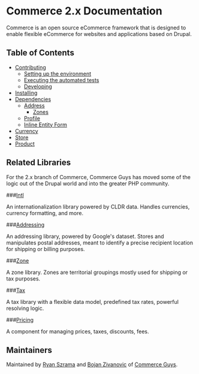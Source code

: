 # Commerce 2.x Documentation

Commerce is an open source eCommerce framework that is designed to enable flexible eCommerce for websites and applications based on Drupal.

## Table of Contents

* [Contributing](contributing/README.md)
  * [Setting up the environment](contributing/environment.md)
  * [Executing the automated tests](contributing/testing.md)
  * [Developing](contributing/start_developing.md)
* [Installing](install.md)
* [Dependencies](dependencies/README.md)
  * [Address](dependencies/address/README.md)
    * [Zones](dependencies/address/zones.md)
  * [Profile](dependencies/profile.md)
  * [Inline Entity Form](dependencies/ief.md)
* [Currency](currency/README.md)
* [Store](store/README.md)
* [Product](product/README.md)

## Related Libraries

For the 2.x branch of Commerce, Commerce Guys has moved some of the logic
out of the Drupal world and into the greater PHP community.

###[Intl](https://github.com/commerceguys/intl)

An internationalization library powered by CLDR data.
Handles currencies, currency formatting, and more.

###[Addressing](https://github.com/commerceguys/addressing)

An addressing library, powered by Google's dataset.
Stores and manipulates postal addresses, meant to identify a precise recipient location for shipping or billing purposes.

###[Zone](https://github.com/commerceguys/zone)

A zone library. Zones are territorial groupings mostly used for shipping or tax purposes.

###[Tax](https://github.com/commerceguys/tax)

A tax library with a flexible data model, predefined tax rates, powerful resolving logic.

###[Pricing](https://github.com/commerceguys/pricing)

A component for managing prices, taxes, discounts, fees.

## Maintainers

Maintained by [Ryan Szrama](https://www.drupal.org/u/rszrama) and
[Bojan Zivanovic](https://www.drupal.org/u/bojanz) of
[Commerce Guys](http://commerceguys.com/).